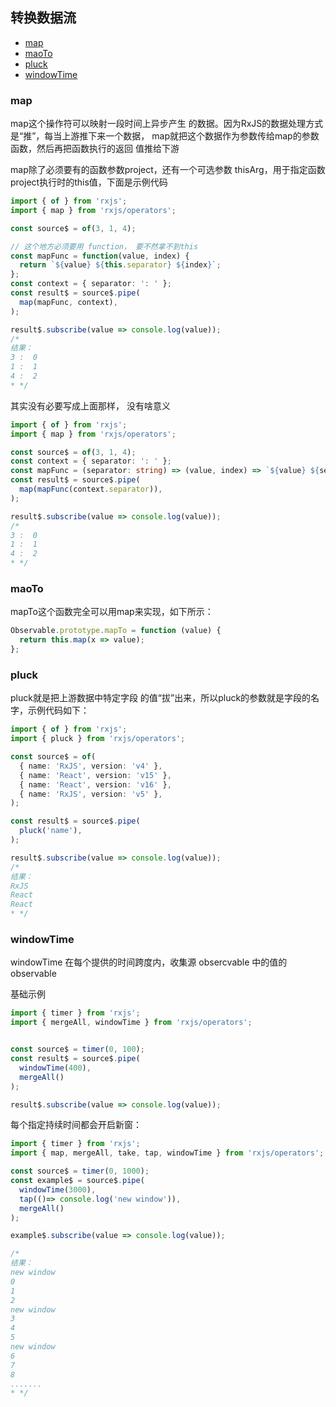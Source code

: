 ## 转换数据流

<!-- toc -->

- [map](#map)
- [maoTo](#maoto)
- [pluck](#pluck)
- [windowTime](#windowtime)

<!-- tocstop -->

### map
map这个操作符可以映射⼀段时间上异步产⽣
的数据。因为RxJS的数据处理⽅式是“推”，每当上游推下来⼀个数据，
map就把这个数据作为参数传给map的参数函数，然后再把函数执⾏的返回
值推给下游

map除了必须要有的函数参数project，还有⼀个可选参数
thisArg，⽤于指定函数project执⾏时的this值，下⾯是⽰例代码

```typescript
import { of } from 'rxjs';
import { map } from 'rxjs/operators';

const source$ = of(3, 1, 4);

// 这个地方必须要用 function， 要不然拿不到this
const mapFunc = function(value, index) {
  return `${value} ${this.separator} ${index}`;
};
const context = { separator: ': ' };
const result$ = source$.pipe(
  map(mapFunc, context),
);

result$.subscribe(value => console.log(value));
/*
结果：
3 :  0
1 :  1
4 :  2
* */
```

其实没有必要写成上面那样， 没有啥意义
```typescript
import { of } from 'rxjs';
import { map } from 'rxjs/operators';

const source$ = of(3, 1, 4);
const context = { separator: ': ' };
const mapFunc = (separator: string) => (value, index) => `${value} ${separator} ${index}`;
const result$ = source$.pipe(
  map(mapFunc(context.separator)),
);

result$.subscribe(value => console.log(value));
/*
3 :  0
1 :  1
4 :  2
* */
```


### maoTo
mapTo这个函数完全可以⽤map来实现，如下所⽰：
```typescript
Observable.prototype.mapTo = function (value) {
  return this.map(x => value);
};
```

### pluck
pluck就是把上游数据中特定字段
的值“拔”出来，所以pluck的参数就是字段的名字，⽰例代码如下：

```typescript
import { of } from 'rxjs';
import { pluck } from 'rxjs/operators';

const source$ = of(
  { name: 'RxJS', version: 'v4' },
  { name: 'React', version: 'v15' },
  { name: 'React', version: 'v16' },
  { name: 'RxJS', version: 'v5' },
);

const result$ = source$.pipe(
  pluck('name'),
);

result$.subscribe(value => console.log(value));
/*
结果：
RxJS
React
React
* */
```

### windowTime

windowTime 在每个提供的时间跨度内，收集源
obsercvable 中的值的 observable 

基础示例                        
```typescript
import { timer } from 'rxjs';
import { mergeAll, windowTime } from 'rxjs/operators';


const source$ = timer(0, 100);
const result$ = source$.pipe(
  windowTime(400),
  mergeAll()
);

result$.subscribe(value => console.log(value));
```

每个指定持续时间都会开启新窗：                 
```typescript
import { timer } from 'rxjs';
import { map, mergeAll, take, tap, windowTime } from 'rxjs/operators';

const source$ = timer(0, 1000);
const example$ = source$.pipe(
  windowTime(3000),
  tap(()=> console.log('new window')),
  mergeAll()
);

example$.subscribe(value => console.log(value));

/*
结果：         
new window
0
1
2
new window
3
4
5
new window
6
7
8
.......
* */
```

